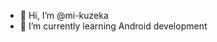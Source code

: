 - 👋 Hi, I’m @mi-kuzeka
- 🌱 I’m currently learning Android development

<!---
mi-kuzeka/mi-kuzeka is a ✨ special ✨ repository because its `README.md` (this file) appears on your GitHub profile.
You can click the Preview link to take a look at your changes.
--->
